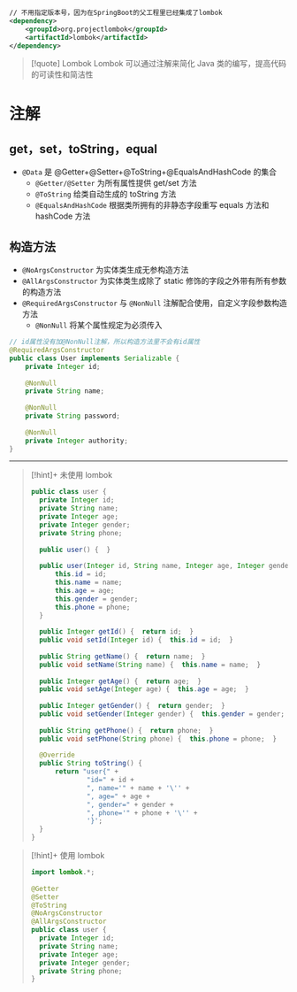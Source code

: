 ```xml  
// 不用指定版本号，因为在SpringBoot的父工程里已经集成了lombok
<dependency>  
    <groupId>org.projectlombok</groupId>  
    <artifactId>lombok</artifactId>   
</dependency>           
```

>[!quote] Lombok
>Lombok 可以通过注解来简化 Java 类的编写，提高代码的可读性和简洁性

# 注解
## get，set，toString，equal
- `@Data`  是 @Getter+@Setter+@ToString+@EqualsAndHashCode 的集合
	- `@Getter/@Setter`  为所有属性提供 get/set 方法
	- `@ToString`  给类自动生成的 toString 方法
	- `@EqualsAndHashCode`  根据类所拥有的非静态字段重写 equals 方法和 hashCode 方法

## 构造方法
- `@NoArgsConstructor`  为实体类生成无参构造方法
- `@AllArgsConstructor`  为实体类生成除了 static 修饰的字段之外带有所有参数的构造方法
- `@RequiredArgsConstructor` 与 `@NonNull` 注解配合使用，自定义字段参数构造方法
	- `@NonNull` 将某个属性规定为必须传入

```java
// id属性没有加@NonNull注解，所以构造方法里不会有id属性
@RequiredArgsConstructor  
public class User implements Serializable {  
    private Integer id;  
  
    @NonNull  
    private String name;  
  
    @NonNull  
    private String password;  
  
    @NonNull  
    private Integer authority;  
}
```



---

>[!hint]+ 未使用 lombok
> ```java
> public class user {  
> 	private Integer id;  
> 	private String name;  
> 	private Integer age;  
> 	private Integer gender;  
> 	private String phone;  
>   
> 	public user() {  }  
>   
> 	public user(Integer id, String name, Integer age, Integer gender, String phone) {  
> 		this.id = id;  
> 		this.name = name;  
> 		this.age = age;  
> 		this.gender = gender;  
> 		this.phone = phone;  
> 	}  
>   
> 	public Integer getId() {  return id;  }  
> 	public void setId(Integer id) {  this.id = id;  }  
>   
> 	public String getName() {  return name;  }  
> 	public void setName(String name) {  this.name = name;  }  
>   
> 	public Integer getAge() {  return age;  }  
> 	public void setAge(Integer age) {  this.age = age;  }  
>   
> 	public Integer getGender() {  return gender;  }  
> 	public void setGender(Integer gender) {  this.gender = gender;  }  
>   
> 	public String getPhone() {  return phone;  }  
> 	public void setPhone(String phone) {  this.phone = phone;  }  
>   
> 	@Override  
> 	public String toString() {  
> 		return "user{" +  
> 				"id=" + id +  
> 				", name='" + name + '\'' +  
> 				", age=" + age +  
> 				", gender=" + gender +  
> 				", phone='" + phone + '\'' +  
> 				'}';  
> 	}  
> }
> ```

>[!hint]+ 使用 lombok
> ```java
> import lombok.*;  
>   
> @Getter  
> @Setter  
> @ToString  
> @NoArgsConstructor  
> @AllArgsConstructor  
> public class user {  
> 	private Integer id;  
> 	private String name;  
> 	private Integer age;  
> 	private Integer gender;  
> 	private String phone;  
> }
> ```
